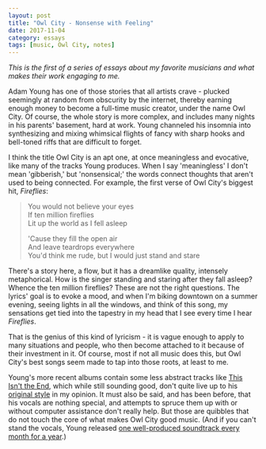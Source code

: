 ```yaml
---
layout: post
title: "Owl City - Nonsense with Feeling"
date: 2017-11-04
category: essays
tags: [music, Owl City, notes]
---
```


*This is the first of a series of essays about my favorite musicians and what makes their work engaging to me.*

Adam Young has one of those stories that all artists crave - plucked seemingly at random from obscurity by the internet, thereby earning enough money to become a full-time music creator, under the name Owl City. Of course, the whole story is more complex, and includes many nights in his parents' basement, hard at work. Young channeled his insomnia into synthesizing and mixing whimsical flights of fancy with sharp hooks and bell-toned riffs that are difficult to forget.  

I think the title Owl City is an apt one, at once meaningless and evocative, like many of the tracks Young produces. When I say 'meaningless' I don't mean 'gibberish,' but 'nonsensical;' the words connect thoughts that aren't used to being connected. For example, the first verse of Owl City's biggest hit, *Fireflies*:

> You would not believe your eyes  
> If ten million fireflies  
> Lit up the world as I fell asleep  
> 
> 'Cause they fill the open air  
> And leave teardrops everywhere  
> You'd think me rude, but I would just stand and stare  

There's a story here, a flow, but it has a dreamlike quality, intensely metaphorical. How is the singer standing and staring after they fall asleep? Whence the ten million fireflies? These are not the right questions. The lyrics' goal is to evoke a mood, and when I'm biking downtown on a summer evening, seeing lights in all the windows, and think of this song, my sensations get tied into the tapestry in my head that I see every time I hear *Fireflies*.

That is the genius of this kind of lyricism - it is vague enough to apply to many situations and people, who then become attached to it because of their investment in it. Of course, most if not all music does this, but Owl City's best songs seem made to tap into those roots, at least to me.

Young's more recent albums contain some less abstract tracks like [This Isn't the End](https://www.youtube.com/watch?v=5fMWYiItrxg), which while still sounding good, don't quite live up to his [original style](https://www.youtube.com/watch?v=KwLeWm2xG-E) in my opinion. It must also be said, and has been before, that his vocals are nothing special, and attempts to spruce them up with or without computer assistance don't really help. But those are quibbles that do not touch the core of what makes Owl City good music. (And if you can't stand the vocals, Young released [one well-produced soundtrack every month for a year](http://www.ayoungscores.com/).)